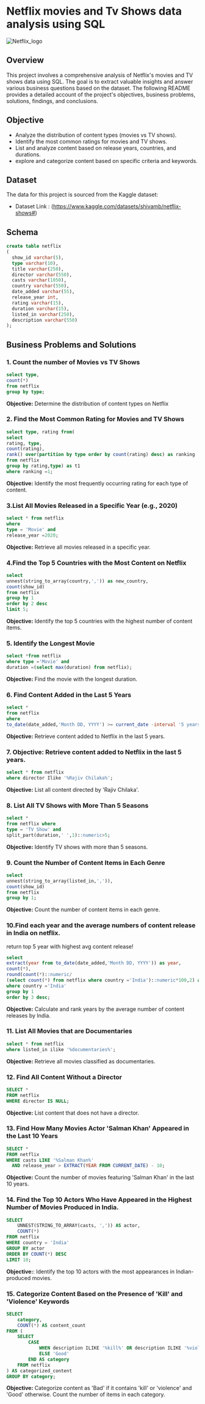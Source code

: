 # Netflix movies and Tv Shows data analysis using SQL
![Netflix_logo](https://github.com/divyakandi/Netflix_sql_project/blob/main/Netflix_logo.jpeg)
## Overview
This project involves a comprehensive analysis of Netflix's movies and TV shows data using SQL. The goal is to extract valuable insights and answer various business questions based on the dataset. The following README provides a detailed account of the project's objectives, business problems, solutions, findings, and conclusions.

## Objective
- 	Analyze the distribution of content types (movies vs TV shows).
- 	Identify the most common ratings for movies and TV shows.
- 	List and analyze content based on release years, countries, and durations.
-   explore and categorize content based on specific criteria and keywords.

## Dataset
The data for this project is sourced from the Kaggle dataset:
-  Dataset Link : (https://www.kaggle.com/datasets/shivamb/netflix-shows#)

## Schema
```sql
create table netflix
(
  show_id varchar(5),
  type varchar(10),
  title varchar(250),
  director varchar(550),
  casts varchar(1050),
  country varchar(550),
  date_added varchar(55),
  release_year int,
  rating varchar(15),
  duration varchar(15),
  listed_in varchar(250),
  description varchar(550)
);
```
## Business Problems and Solutions
### 1. Count the number of Movies vs TV Shows
```sql
select type,
count(*)
from netflix
group by type;
```
**Objective:** Determine the distribution of content types on Netflix
### 2. Find the Most Common Rating for Movies and TV Shows
``` sql
select type, rating from(
select 
rating, type,
count(rating),
rank() over(partition by type order by count(rating) desc) as ranking
from netflix
group by rating,type) as t1
where ranking =1;
```
**Objective:** Identify the most frequently occurring rating for each type of content.
### 3.List All Movies Released in a Specific Year (e.g., 2020)
```sql
select * from netflix 
where 
type = 'Movie' and 
release_year =2020;
```
**Objective:** Retrieve all movies released in a specific year.
### 4.Find the Top 5 Countries with the Most Content on Netflix
```sql
select 
unnest(string_to_array(country,',')) as new_country,
count(show_id)
from netflix
group by 1
order by 2 desc
limit 5;
```
**Objective:** Identify the top 5 countries with the highest number of content items.
### 5. Identify the Longest Movie
```sql
select *from netflix
where type ='Movie' and 
duration =(select max(duration) from netflix);
```
**Objective:** Find the movie with the longest duration.
### 6.  Find Content Added in the Last 5 Years
```sql
select *
from netflix
where 
to_date(date_added,'Month DD, YYYY') >= current_date -interval '5 years';
```
**Objective:** Retrieve content added to Netflix in the last 5 years.
### 7. Objective: Retrieve content added to Netflix in the last 5 years.
```sql
select * from netflix
where director Ilike '%Rajiv Chilaka%';
```
**Objective:** List all content directed by 'Rajiv Chilaka'.
### 8. List All TV Shows with More Than 5 Seasons
```sql
select *
from netflix where
type = 'TV Show' and 
split_part(duration,' ',1)::numeric>5;
```
**Objective:** Identify TV shows with more than 5 seasons.
### 9. Count the Number of Content Items in Each Genre
```sql
select 
unnest(string_to_array(listed_in,',')),
count(show_id)
from netflix
group by 1;
```
**Objective:** Count the number of content items in each genre.
### 10.Find each year and the average numbers of content release in India on netflix.
return top 5 year with highest avg content release!
```sql
select 
extract(year from to_date(date_added,'Month DD, YYYY')) as year,
count(*),
round(count(*)::numeric/
(select count(*) from netflix where country ='India')::numeric*100,2) as avg_content_of_India
where country ='India'
group by 1
order by 3 desc;
```
**Objective:** Calculate and rank years by the average number of content releases by India.
### 11. List All Movies that are Documentaries
```sql
select * from netflix
where listed_in ilike '%documentaries%';
```
**Objective:** Retrieve all movies classified as documentaries.
### 12. Find All Content Without a Director
```sql
SELECT * 
FROM netflix
WHERE director IS NULL;
```
**Objective:** List content that does not have a director.
### 13. Find How Many Movies Actor 'Salman Khan' Appeared in the Last 10 Years
```sql
SELECT * 
FROM netflix
WHERE casts LIKE '%Salman Khan%'
  AND release_year > EXTRACT(YEAR FROM CURRENT_DATE) - 10;
```
**Objective:** Count the number of movies featuring 'Salman Khan' in the last 10 years.
### 14. Find the Top 10 Actors Who Have Appeared in the Highest Number of Movies Produced in India.
```sql
SELECT 
    UNNEST(STRING_TO_ARRAY(casts, ',')) AS actor,
    COUNT(*)
FROM netflix
WHERE country = 'India'
GROUP BY actor
ORDER BY COUNT(*) DESC
LIMIT 10;
```
**Objective:**: Identify the top 10 actors with the most appearances in Indian-produced movies.
### 15. Categorize Content Based on the Presence of 'Kill' and 'Violence' Keywords
```sql
SELECT 
    category,
    COUNT(*) AS content_count
FROM (
    SELECT 
        CASE 
            WHEN description ILIKE '%kill%' OR description ILIKE '%violence%' THEN 'Bad'
            ELSE 'Good'
        END AS category
    FROM netflix
) AS categorized_content
GROUP BY category;
```
**Objective:** Categorize content as 'Bad' if it contains 'kill' or 'violence' and 'Good' otherwise. Count the number of items in each category.
